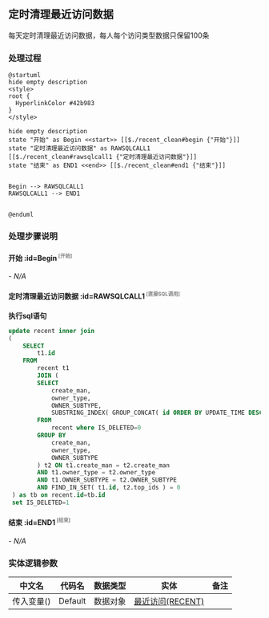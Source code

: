 ## 定时清理最近访问数据 <!-- {docsify-ignore-all} -->

   每天定时清理最近访问数据，每人每个访问类型数据只保留100条

### 处理过程

```plantuml
@startuml
hide empty description
<style>
root {
  HyperlinkColor #42b983
}
</style>

hide empty description
state "开始" as Begin <<start>> [[$./recent_clean#begin {"开始"}]]
state "定时清理最近访问数据" as RAWSQLCALL1  [[$./recent_clean#rawsqlcall1 {"定时清理最近访问数据"}]]
state "结束" as END1 <<end>> [[$./recent_clean#end1 {"结束"}]]


Begin --> RAWSQLCALL1
RAWSQLCALL1 --> END1


@enduml
```


### 处理步骤说明

#### 开始 :id=Begin<sup class="footnote-symbol"> <font color=gray size=1>[开始]</font></sup>



*- N/A*
#### 定时清理最近访问数据 :id=RAWSQLCALL1<sup class="footnote-symbol"> <font color=gray size=1>[直接SQL调用]</font></sup>



<p class="panel-title"><b>执行sql语句</b></p>

```sql
update recent inner join 
(
	SELECT
		t1.id 
	FROM
		recent t1
		JOIN (
		SELECT
			create_man,
			owner_type,
			OWNER_SUBTYPE,
			SUBSTRING_INDEX( GROUP_CONCAT( id ORDER BY UPDATE_TIME DESC ), ',', 100 ) AS top_ids 
		FROM
			recent where IS_DELETED=0
		GROUP BY
			create_man,
			owner_type,
			OWNER_SUBTYPE 
		) t2 ON t1.create_man = t2.create_man 
		AND t1.owner_type = t2.owner_type 
		AND t1.OWNER_SUBTYPE = t2.OWNER_SUBTYPE 
		AND FIND_IN_SET( t1.id, t2.top_ids ) = 0 
 ) as tb on recent.id=tb.id
 set IS_DELETED=1
```



#### 结束 :id=END1<sup class="footnote-symbol"> <font color=gray size=1>[结束]</font></sup>



*- N/A*



### 实体逻辑参数

|    中文名   |    代码名    |  数据类型    |  实体   |备注 |
| --------| --------| -------- | -------- | --------   |
|传入变量(<i class="fa fa-check"/></i>)|Default|数据对象|[最近访问(RECENT)](module/Base/recent.md)||
